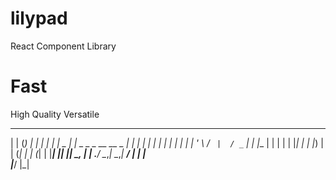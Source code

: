 # lilypad
React Component Library

# Fast
High Quality
Versatile



  _        _   _                               _ 
 | |      (_) | |                             | |
 | |       _  | |  _   _   _ __     __ _    __| |
 | |      | | | | | | | | | '_ \   / _` |  / _` |
 | |____  | | | | | |_| | | |_) | | (_| | | (_| |
 |______| |_| |_|  \__, | | .__/   \__,_|  \__,_|
                    __/ | | |                    
                   |___/  |_|                    

